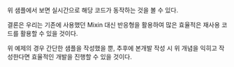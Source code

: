 위 샘플에서 보면 실시간으로 해당 코드가 동작하는 것을 볼 수 있다.

결론은 우리는 기존에 사용했던 Mixin 대신 반응형을 활용하여 많은 효율적은 재사용 코드를 활용할 수 있을 것이다.

위 예제의 경우 간단한 샘플을 작성했을 뿐, 추후에 본개발 작성 시 위 개념을 익히고 작성한다면 효율적인 개발을 진행할 수 있을 것이다.

